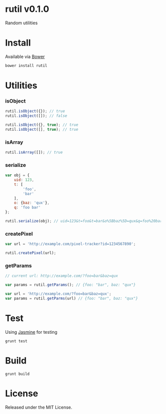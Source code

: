 # rutil v0.1.0

Random utilities

# Install

Available via [Bower](http://bower.io/)

```bash
bower install rutil
```

# Utilities

### isObject

```javascript
rutil.isObject({}); // true
rutil.isObject([]); // false

rutil.isObject({}, true); // true
rutil.isObject([], true); // true
```

### isArray

```javascript
rutil.isArray([]); // true
```

### serialize

```javascript
var obj = {
	uid: 123,
	t: [
		'foo',
		'bar'	
	],
	o: {baz: 'qux'},
	q: 'foo bar'	
};

rutil.serialize(obj); // uid=123&t=foo&t=bar&o%5Bbaz%5D=qux&q=foo%20bar
```

### createPixel
	
```javascript
var url = 'http://example.com/pixel-tracker?id=1234567890';

rutil.createPixel(url);
```

### getParams
	
```javascript
// current url: http://example.com/?foo=bar&baz=qux

var params = rutil.getParams(); // {foo: "bar", baz: "qux"} 
```

```javascript
var url = 'http://example.com/?foo=bar&baz=qux';
var params = rutil.getParms(url) // {foo: "bar", baz: "qux"}
```

# Test

Using [Jasmine](http://pivotal.github.io/jasmine/) for testing

```
grunt test
```

# Build

```
grunt build
```

# License

Released under the MIT License.
